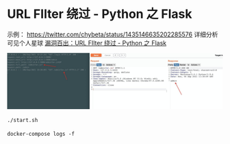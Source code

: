 # URL FIlter 绕过 - Python 之 Flask

示例： https://twitter.com/chybeta/status/1435146635202285576
详细分析可见个人星球 [漏洞百出：URL FIlter 绕过 - Python 之 Flask](https://t.zsxq.com/Rn6i6Ey)

![](static/1.jpeg)

```
./start.sh

docker-compose logs -f 
```

